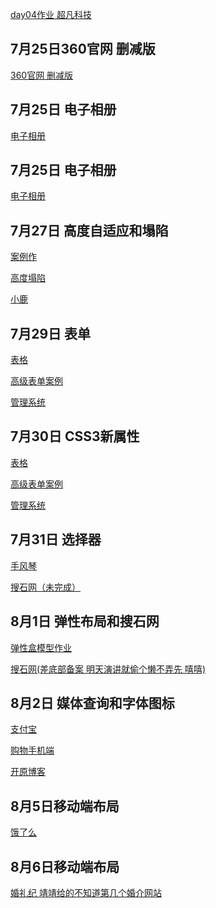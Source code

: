 <a  href="https://wagada.github.io/7.24作业/html/超凡科技.html">day04作业 超凡科技</a>

## 7月25日360官网 删减版
<a  href="https://wagada.github.io/7月25日/html/360官网.html">360官网 删减版</a>

## 7月25日 电子相册
<a  href="https://wagada.github.io/7月25日/html/电子相册.html">电子相册</a>

## 7月25日 电子相册
<a  href="https://wagada.github.io/7月25日/html/二级导航.html">电子相册</a>

## 7月27日 高度自适应和塌陷
<a  href="https://wagada.github.io/7月27日高度自适应/html/day09案例作业.html">案例作</a>

<a  href="https://wagada.github.io/7月27日高度自适应/html/高度塌陷.html">高度塌陷</a>

<a  href="https://wagada.github.io/7月27日高度自适应/html/小鹿.html">小鹿</a>

## 7月29日 表单
<a  href="https://wagada.github.io/7月29日表单/html/表格.html">表格</a>

<a  href="https://wagada.github.io/7月29日表单/html/高级表单案例.html">高级表单案例</a>

<a  href="https://wagada.github.io/7月29日表单/html/管理系统.html">管理系统</a>

## 7月30日 CSS3新属性
<a  href="https://wagada.github.io/7月30日安卓小人页面导航/html/小人圆角边框.html">表格</a>

<a  href="https://wagada.github.io/7月30日安卓小人页面导航/html/表单框.html">高级表单案例</a>

<a  href="https://wagada.github.io/7月30日安卓小人页面导航/html/FreeBuf.html">管理系统</a>

## 7月31日 选择器
<a  href="https://wagada.github.io/7月31日选择器/html/手风琴.html">手风琴</a>

<a  href="https://wagada.github.io/7月31日选择器/html/搜石网.html">搜石网（未完成）</a>

## 8月1日 弹性布局和搜石网
<a  href="https://wagada.github.io/8月1日弹性布局和搜石网/html/弹性盒模型作业.html">弹性盒模型作业</a>

<a  href="https://wagada.github.io/8月1日弹性布局和搜石网/html/搜石网.html">搜石网(差底部备案 明天演讲就偷个懒不弄先 嘻嘻)</a>

## 8月2日 媒体查询和字体图标
<a  href="https://wagada.github.io/8月2日媒体查询和字体图标/html/支付宝.html">支付宝</a>

<a  href="https://wagada.github.io/8月2日媒体查询和字体图标/html/购物手机端.html">购物手机端</a>

<a  href="https://wagada.github.io/8月2日媒体查询和字体图标/html/开原博客.html">开原博客</a>

## 8月5日移动端布局
<a  href="https://wagada.github.io/8月5日移动端布局/html/饿了么.html">饿了么</a>

## 8月6日移动端布局
<a  href="https://wagada.github.io/8月6日渐变和2D/html/婚礼纪.html">婚礼纪 靖靖给的不知道第几个婚介网站</a>

